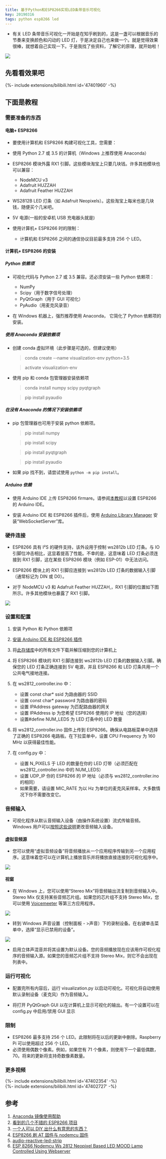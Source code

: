 ```yaml
---
title: 基于Python和ESP8266实现LED条带音乐可视化
key: 20190316
tags: python esp8266 led
---
```


- 有关 LED 条带音乐可视化一开始是在知乎刷到的，这是一盏可以根据音乐的节奏来变换颜色和闪动的 LED 灯，于是决定自己也来做一个。就是觉得效果很棒，就想着自己实现一下。于是我找了些资料，了解它的原理，就开始啦！

![](https://wx1.sinaimg.cn/large/a5caea9fgy1g1g9sh6eumj20xh0j8whp.jpg)

<!--more-->

## 先看看效果吧

<div>{%- include extensions/bilibili.html id='47401960' -%}</div>

## 下面是教程

### 需要准备的东西

#### 电脑+ ESP8266

- 要使用计算机和 ESP8266 构建可视化工具，您需要：

- 使用 Python 2.7 或 3.5 的计算机（Windows 上推荐使用 Anaconda）
- ESP8266 模块外露 RX1 引脚。这些模块淘宝上只要几块钱。许多其他模块也可以兼容：
  - NodeMCU v3
  - Adafruit HUZZAH
  - Adafruit Feather HUZZAH
- WS2812B LED 灯条（如 Adafruit Neopixels）。这些淘宝上每米也是几块钱，随便买个几米吧。
- 5V 电源(一般的安卓机 USB 充电器头就是)

- 使用计算机+ ESP8266 时的限制：
  - 计算机和 ESP8266 之间的通信协议目前最多支持 256 个 LED。

#### 计算机+ ESP8266 的安装

##### Python 依赖项

- 可视化代码与 Python 2.7 或 3.5 兼容。还必须安装一些 Python 依赖项：

  - NumPy
  - Scipy（用于数字信号处理）
  - PyQtGraph（用于 GUI 可视化）
  - PyAudio（用麦克风录音）

- 在 Windows 机器上，强烈推荐使用 Anaconda， 它简化了 Python 依赖项的安装。

##### 使用 Anaconda 安装依赖项

- 创建 conda 虚拟环境（此步骤是可选的，但建议使用）

  > conda create --name visualization-env python=3.5

  > activate visualization-env

- 使用 pip 和 conda 包管理器安装依赖项

  > conda install numpy scipy pyqtgraph

  > pip install pyaudio

##### 在没有 Anaconda 的情况下安装依赖项

- pip 包管理器也可用于安装 python 依赖项。

  > pip install numpy

  > pip install scipy

  > pip install pyqtgraph

  > pip install pyaudio

- 如果 pip 找不到，请尝试使用 `python -m pip install`。

##### Arduino 依赖

- 使用 Arduino IDE 上传 ESP8266 firmare。请参阅[本教程](https://learn.sparkfun.com/tutorials/esp8266-thing-hookup-guide/installing-the-esp8266-arduino-addon)以设置 ESP8266 的 Arduino IDE。

- 安装 Arduino IDE 和 ESP8266 插件后，使用 [Arduino Library Manager](https://www.arduino.cc/en/Guide/Libraries#toc3) 安装“WebSocketServer”库。

### 硬件连接

- ESP8266 具有 I²S 的硬件支持，该外设用于控制 ws2812b LED 灯条。与 IO 引脚位冲击相比，这显着提高了性能。不幸的是，这意味着 LED 灯条必须连接到 RX1 引脚，这在某些 ESP8266 模块（例如 ESP-01）中无法访问。

- ESP8266 模块上的 RX1 引脚应连接到 ws2812b LED 灯条的数据输入引脚（通常标记为 DIN 或 D0）。

- 对于 NodeMCU v3 和 Adafruit Feather HUZZAH,，RX1 引脚的位置如下图所示。许多其他模块也暴露了 RX1 引脚。

![](https://wx1.sinaimg.cn/large/a5caea9fgy1g1gaf9goqhj20go0adamg.jpg)

### 设置和配置

1. 安装 Python 和 Python 依赖项
2. [安装 Arduino IDE 和 ESP8266 插件](https://learn.sparkfun.com/tutorials/esp8266-thing-hookup-guide/installing-the-esp8266-arduino-addon)
3. 将[此存储库](https://github.com/RyanIPO/audio-reactive-led-strip)中的所有文件下载并解压缩到您的计算机上
4. 将 ESP8266 模块的 RX1 引脚连接到 ws2812b LED 灯条的数据输入引脚。确保您的 LED 灯条正确连接到 5V 电源，并且 ESP8266 和 LED 灯条共用一个公共电气接地连接。

5. 在 ws2812_controller.ino 中：

   - 设置 const char\* ssid 为路由器的 SSID
   - 设置 const char\* password 为路由器的密码
   - 设置 IPAddress gateway 为匹配路由器的网关
   - 设置 IPAddress ip 为您希望 ESP8266 使用的 IP 地址（您的选择）
   - 设置#define NUM_LEDS 为 LED 灯条中的 LED 数量

6. 将 ws2812_controller.ino 固件上传到 ESP8266。确保从电路板菜单中选择了正确的 ESP8266 电路板。在下拉菜单中，设置 CPU Frequency 为 160 MHz 以获得最佳性能。

7. 在 config.py 中：

   - 设置 N_PIXELS 于 LED 的数量在你的 LED 灯带（必须匹配在 ws2812_controller.ino 中的 NUM_LEDS）
   - 设置 UDP_IP 你的 ESP8266 的 IP 地址（必须与 ws2812_controller.ino 的相同）
   - 如果需要，请设置 MIC_RATE 为以 Hz 为单位的麦克风采样率。大多数情况下你不需要改变它。

### 音频输入

- 可视化程序从默认音频输入设备（由操作系统设置）流式传输音频。Windows 用户可以[按照这些说明](http://blogs.creighton.edu/bluecast/tips-and-tricks/set-the-default-microphone-and-adjust-the-input-volume-in-windows-7/)更改音频输入设备。

#### 虚拟音频源

- 您可以使用“虚拟音频设备”将音频播放从一个应用程序传输到另一个应用程序。这意味着您可以在计算机上播放音乐并将播放直接连接到可视化程序中。

![](https://wx1.sinaimg.cn/large/a5caea9fgy1g1gabfpgqsj20vb07w3yr.jpg)

#### 视窗

- 在 Windows 上，您可以使用“Stereo Mix”将音频输出流复制到音频输入中。Stereo Mix 仅支持某些音频芯片组。如果您的芯片组不支持 Stereo Mix，您可以使用 [Voicemeeter](http://vb-audio.pagesperso-orange.fr/Voicemeeter/) 等第三方应用程序。

![](https://wx1.sinaimg.cn/large/a5caea9fgy1g1ga96zmglj20b40ckdg4.jpg)

- 转到 Windows 声音设置（控制面板 - >声音）下的录制设备。在右键单击菜单中，选择“显示已禁用的设备”。

![](https://wx1.sinaimg.cn/large/a5caea9fgy1g1ga9k9jv1j20cl0dmgma.jpg)

- 启用立体声混音并将其设置为默认设备。您的音频播放现在应该用作可视化程序的音频输入源。如果您的音频芯片组不支持 Stereo Mix，则它不会出现在列表中。

### 运行可视化

- 配置完所有内容后，运行 visualization.py 以启动可视化。可视化将自动使用默认录制设备（麦克风）作为音频输入。

- 将打开 PyQtGraph GUI 以在计算机上显示可视化的输出。有一个设置可以在 config.py 中启用/禁用 GUI 显示

### 限制

- ESP8266 最多支持 256 个 LED。此限制将在以后的更新中删除。Raspberry Pi 可以使用超过 256 个 LED。
- 必须使用偶数个像素。例如，如果您有 71 个像素，则使用下一个最低偶数，70。将来的更新将支持奇数像素数量。

### 更多视频

<div>{%- include extensions/bilibili.html id='47402354' -%}</div>

<div>{%- include extensions/bilibili.html id='47402727' -%}</div>

## 参考

1. [Anaconda 镜像使用帮助](https://mirrors.tuna.tsinghua.edu.cn/help/anaconda/)
2. [看到的几个不错的 ESP8266 项目](https://www.jianshu.com/p/882f6cd2dfee)
3. [一个人可以 DIY 出什么有意思的东西？](https://www.zhihu.com/question/36255080/answer/497461667)
4. [ESP8266 刷 AT 固件与 nodemcu 固件](https://www.cnblogs.com/yangfengwu/p/6247048.html)
5. [audio-reactive-led-strip](https://github.com/scottlawsonbc/audio-reactive-led-strip)
6. [ESP 8266 Nodemcu Ws 2812 Neopixel Based LED MOOD Lamp Controlled Using Webserver](https://www.instructables.com/id/ESP-8266-Nodemcu-Ws-2812-Neopixel-Based-LED-MOOD-L/)
